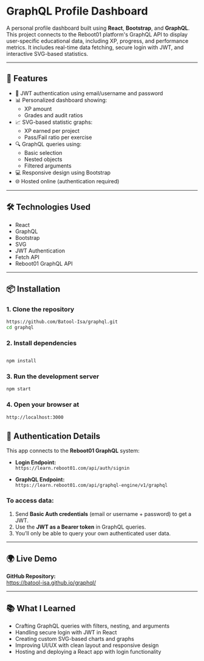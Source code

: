 # GraphQL Profile Dashboard

A personal profile dashboard built using **React**, **Bootstrap**, and **GraphQL**. This project connects to the Reboot01 platform's GraphQL API to display user-specific educational data, including XP, progress, and performance metrics. It includes real-time data fetching, secure login with JWT, and interactive SVG-based statistics.

---

## 🚀 Features

- 🔐 JWT authentication using email/username and password  
- 📊 Personalized dashboard showing:
  - XP amount
  - Grades and audit ratios
- 📈 SVG-based statistic graphs:
  - XP earned per project
  - Pass/Fail ratio per exercise
- 🔍 GraphQL queries using:
  - Basic selection
  - Nested objects
  - Filtered arguments
- 💻 Responsive design using Bootstrap  
- 🌐 Hosted online (authentication required)

---

## 🛠 Technologies Used

- React  
- GraphQL  
- Bootstrap  
- SVG  
- JWT Authentication  
- Fetch API  
- Reboot01 GraphQL API  

---

## 📦 Installation

### 1. Clone the repository

```bash
https://github.com/Batool-Isa/graphql.git
cd graphql
```
### 2. Install dependencies
```bash

npm install
```

### 3. Run the development server
```bash
npm start
```

### 4. Open your browser at
```bash
http://localhost:3000
```
## 🔐 Authentication Details

This app connects to the **Reboot01 GraphQL** system:

- **Login Endpoint:**  
  `https://learn.reboot01.com/api/auth/signin`

- **GraphQL Endpoint:**  
  `https://learn.reboot01.com/api/graphql-engine/v1/graphql`

### To access data:

1. Send **Basic Auth credentials** (email or username + password) to get a JWT.  
2. Use the **JWT as a Bearer token** in GraphQL queries.  
3. You’ll only be able to query your own authenticated user data.

---

## 🌍 Live Demo

**GitHub Repository:**  
https://batool-isa.github.io/graphql/

---

## 📚 What I Learned

- Crafting GraphQL queries with filters, nesting, and arguments  
- Handling secure login with JWT in React  
- Creating custom SVG-based charts and graphs  
- Improving UI/UX with clean layout and responsive design  
- Hosting and deploying a React app with login functionality  
